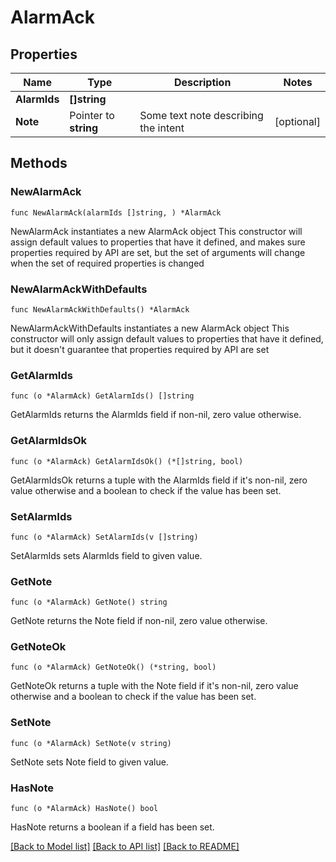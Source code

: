 # AlarmAck

## Properties

Name | Type | Description | Notes
------------ | ------------- | ------------- | -------------
**AlarmIds** | **[]string** |  | 
**Note** | Pointer to **string** | Some text note describing the intent | [optional] 

## Methods

### NewAlarmAck

`func NewAlarmAck(alarmIds []string, ) *AlarmAck`

NewAlarmAck instantiates a new AlarmAck object
This constructor will assign default values to properties that have it defined,
and makes sure properties required by API are set, but the set of arguments
will change when the set of required properties is changed

### NewAlarmAckWithDefaults

`func NewAlarmAckWithDefaults() *AlarmAck`

NewAlarmAckWithDefaults instantiates a new AlarmAck object
This constructor will only assign default values to properties that have it defined,
but it doesn't guarantee that properties required by API are set

### GetAlarmIds

`func (o *AlarmAck) GetAlarmIds() []string`

GetAlarmIds returns the AlarmIds field if non-nil, zero value otherwise.

### GetAlarmIdsOk

`func (o *AlarmAck) GetAlarmIdsOk() (*[]string, bool)`

GetAlarmIdsOk returns a tuple with the AlarmIds field if it's non-nil, zero value otherwise
and a boolean to check if the value has been set.

### SetAlarmIds

`func (o *AlarmAck) SetAlarmIds(v []string)`

SetAlarmIds sets AlarmIds field to given value.


### GetNote

`func (o *AlarmAck) GetNote() string`

GetNote returns the Note field if non-nil, zero value otherwise.

### GetNoteOk

`func (o *AlarmAck) GetNoteOk() (*string, bool)`

GetNoteOk returns a tuple with the Note field if it's non-nil, zero value otherwise
and a boolean to check if the value has been set.

### SetNote

`func (o *AlarmAck) SetNote(v string)`

SetNote sets Note field to given value.

### HasNote

`func (o *AlarmAck) HasNote() bool`

HasNote returns a boolean if a field has been set.


[[Back to Model list]](../README.md#documentation-for-models) [[Back to API list]](../README.md#documentation-for-api-endpoints) [[Back to README]](../README.md)


